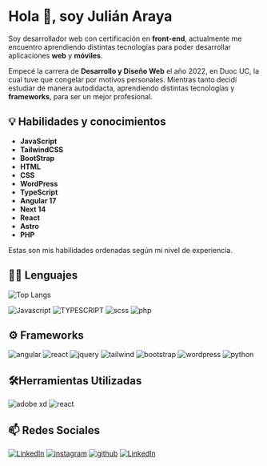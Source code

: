 # Hola 👋, soy Julián Araya

Soy desarrollador web con certificación en **front-end**, actualmente me encuentro aprendiendo distintas tecnologías para poder desarrollar aplicaciones **web** y **móviles**.

Empecé la carrera de **Desarrollo y Diseño Web** el año 2022, en Duoc UC, la cual tuve que congelar por motivos personales. Mientras tanto decidí estudiar de manera autodidacta, aprendiendo distintas tecnologías y **frameworks**, para ser un mejor profesional.
## 💡 Habilidades y conocimientos

- **JavaScript**
- **TailwindCSS**
- **BootStrap**
- **HTML**
- **CSS**
- **WordPress**
- **TypeScript**
- **Angular 17**
- **Next 14**
- **React**
- **Astro**
- **PHP**

Estas son mis habilidades ordenadas según mi nivel de experiencia.
## 🧑‍💻 Lenguajes

![Top Langs](https://github-readme-stats.vercel.app/api/top-langs/?username=jul879n)

 ![Javascript](https://img.shields.io/badge/Javascript-323330?style=for-the-badge&logo=javascript&logoColor=F7DF1E) ![TYPESCRIPT](https://img.shields.io/badge/TYPESCRIPT-4479A1?style=for-the-badge&logo=typescript&logoColor=white) ![scss](https://img.shields.io/badge/scss-white?style=for-the-badge&logo=sass) ![php](https://img.shields.io/badge/php-3f5f7f?style=for-the-badge&logo=php&logoColor=white) 
## ⚙️ Frameworks

 ![angular](https://img.shields.io/badge/angular-red?style=for-the-badge&logo=angular)  ![react](https://img.shields.io/badge/react-black?style=for-the-badge&logo=react) ![jquery](https://img.shields.io/badge/jquery-blue?style=for-the-badge&logo=jquery) ![tailwind](https://img.shields.io/badge/tailwind-05112f?style=for-the-badge&logo=tailwindcss)
![bootstrap](https://img.shields.io/badge/bootstrap-white?style=for-the-badge&logo=bootstrap) ![wordpress](https://img.shields.io/badge/wordpress-663f75?style=for-the-badge&logo=wordpress) ![python](https://img.shields.io/badge/woocommerce-white?style=for-the-badge&logo=woocommerce)
## 🛠️Herramientas Utilizadas

![adobe xd](https://img.shields.io/badge/adobe%20xd-black?style=for-the-badge&logo=adobexd) ![react](https://img.shields.io/badge/vscode-white?style=for-the-badge&logo=visualstudiocode&logoColor=blue) 
## 📫 Redes Sociales

[![LinkedIn](https://img.shields.io/badge/LinkedIn-%230077B5.svg?logo=linkedin&logoColor=white)](https://www.linkedin.com/in/jul879n/) [![instagram](https://img.shields.io/badge/Instagram-white?logo=instagram)](https://www.instagram.com/jul.03n/) [![github](https://img.shields.io/badge/GitHub-black?logo=github&logoColor=white)](https://github.com/Jul879n) [![LinkedIn](https://img.shields.io/badge/WhatsApp-gray?logo=whatsapp)](https://wa.link/bojpi4/)
